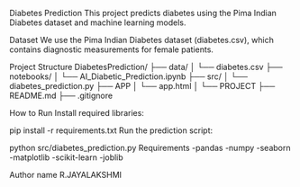 Diabetes Prediction
This project predicts diabetes using the Pima Indian Diabetes dataset and machine learning models.

Dataset
We use the Pima Indian Diabetes dataset (diabetes.csv), which contains diagnostic measurements for female patients.

Project Structure
DiabetesPrediction/ ├── data/ │ └── diabetes.csv
├── notebooks/ │ └── AI_Diabetic_Prediction.ipynb ├── src/ │ └── diabetes_prediction.py
├── APP │ └── app.html
│ └── PROJECT
├── README.md ├── .gitignore

How to Run
Install required libraries:

pip install -r requirements.txt
Run the prediction script:

python src/diabetes_prediction.py
Requirements
-pandas -numpy -seaborn -matplotlib -scikit-learn -joblib

Author name
R.JAYALAKSHMI
